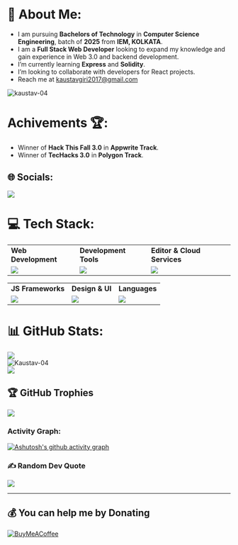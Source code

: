 # 💫 About Me:
- I am pursuing **Bachelors of Technology** in **Computer Science Engineering**, batch of **2025** from **IEM, KOLKATA**.
- I am a **Full Stack Web Developer** looking to expand my knowledge and gain experience in Web 3.0 and backend development.
- I’m currently learning **Express** and **Solidity**.
- I’m looking to collaborate with developers for React projects.
- Reach me at kaustavgiri2017@gmail.com

<p><img src="https://komarev.com/ghpvc/?username=kaustav-04&label=Profile%20views&color=0e75b6&style=flat" alt="kaustav-04" /> </p>

# Achivements 🏆:
- Winner of **Hack This Fall 3.0** in **Appwrite Track**.
- Winner of **TecHacks 3.0** in **Polygon Track**.

## 🌐 Socials:
<img src="https://skillicons.dev/icons?i=linkedin,instagram,discord,twitter" >

# 💻 Tech Stack:
<table>
<tr>
	<td><strong>Web Development</strong></td>
	<td><strong>Development Tools</strong></td>
	<td><strong>Editor & Cloud Services</strong></td>
	
</tr>
<tr>
		<td><img src = "https://skillicons.dev/icons?i=html,css,js,react,nodejs,django,sqlite" ></td>
		<td><img src = "https://skillicons.dev/icons?i=postman,git,bash,gitlab,github&theme=dark"></td>
		<td><img src = "https://skillicons.dev/icons?i=vscode,remix,firebase,netlify,appwrite,vercel&theme=dark"></td>
</tr>
</table>
<table>
<tr>
	<td><strong>JS Frameworks</strong></td>
	<td><strong>Design & UI</strong></td>
	<td><strong>Languages</strong></td>
</tr>
<tr>
		<td><img src = "https://skillicons.dev/icons?i=react,redux&theme=dark"></td>
		<td><img src = "https://skillicons.dev/icons?i=figma,bootstrap,materialui,tailwind,emotion,styledcomponents&theme=dark"></td>
		<td><img src = "https://skillicons.dev/icons?i=c,js,solidity,cpp,py&theme=dark"></td>
</tr>
</table>



# 📊 GitHub Stats:
![](https://github-readme-stats.vercel.app/api?username=Kaustav-04&theme=radical&hide_border=false&include_all_commits=true&count_private=true)<br/>
<img align="center" src="https://github-readme-streak-stats.herokuapp.com/?user=Kaustav-04&count_private=true&theme=radical" alt="Kaustav-04" /><br/>
![](https://github-readme-stats.vercel.app/api/top-langs/?username=Kaustav-04&theme=radical&hide_border=false&include_all_commits=true&count_private=true&layout=compact)

## 🏆 GitHub Trophies
![](https://github-profile-trophy.vercel.app/?username=Kaustav-04&theme=onestar&no-frame=false&no-bg=false&margin-w=4)

### Activity Graph:

[![Ashutosh's github activity graph](https://github-readme-activity-graph.cyclic.app/graph?username=Kaustav-04&theme=dracula)](https://github.com/Kaustav-04/github-readme-activity-graph)

### ✍️ Random Dev Quote
![](https://quotes-github-readme.vercel.app/api?type=horizontal&theme=radical)

---


  ## 💰 You can help me by Donating
  [![BuyMeACoffee](https://img.shields.io/badge/Buy%20Me%20a%20Coffee-ffdd00?style=for-the-badge&logo=buy-me-a-coffee&logoColor=black)](https://buymeacoffee.com/kaustavgiri) 

  
<!-- Proudly created with GPRM ( https://gprm.itsvg.in ) -->
